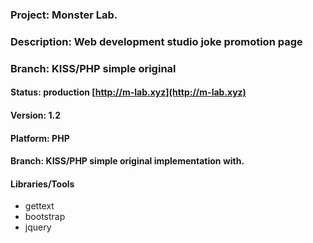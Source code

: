 ### Project: Monster Lab.
### Description: Web development studio joke promotion page
### Branch: KISS/PHP simple original
#### Status: production [http://m-lab.xyz](http://m-lab.xyz)
#### Version: 1.2
#### Platform: PHP
#### Branch: KISS/PHP simple original implementation with.
#### Libraries/Tools
- gettext
- bootstrap
- jquery
